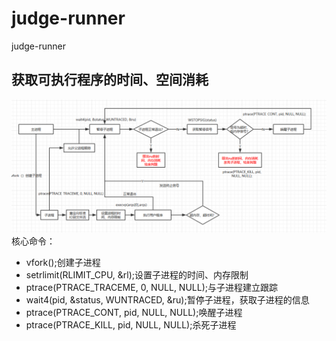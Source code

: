 # judge-runner
judge-runner
## 获取可执行程序的时间、空间消耗

![判题流程](./imgs/1.png)
核心命令：
* vfork();创建子进程
* setrlimit(RLIMIT_CPU, &rl);设置子进程的时间、内存限制
* ptrace(PTRACE_TRACEME, 0, NULL, NULL);与子进程建立跟踪
* wait4(pid, &status, WUNTRACED, &ru);暂停子进程，获取子进程的信息
* ptrace(PTRACE_CONT, pid, NULL, NULL);唤醒子进程
* ptrace(PTRACE_KILL, pid, NULL, NULL);杀死子进程